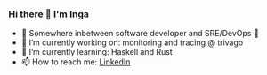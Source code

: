 ### Hi there 👋 I'm Inga

- 🚀  Somewhere inbetween software developer and SRE/DevOps 🥑
- 🔭  I’m currently working on: monitoring and tracing @ trivago
- 🌱  I’m currently learning: Haskell and Rust
- 📫  How to reach me: [LinkedIn](https://www.linkedin.com/in/inga-feick-065bb2125/)
